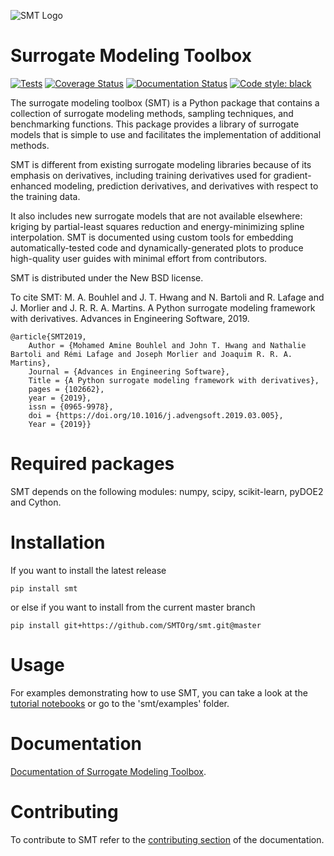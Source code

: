![SMT Logo](./doc/smt_logo.png)
# Surrogate Modeling Toolbox

[![Tests](https://github.com/SMTOrg/smt/workflows/Tests/badge.svg)](https://github.com/SMTorg/smt/actions?query=workflow%3ATests)
[![Coverage Status](https://coveralls.io/repos/github/SMTorg/smt/badge.svg?branch=master)](https://coveralls.io/github/SMTorg/smt?branch=master) 
[![Documentation Status](https://readthedocs.org/projects/smt/badge/?version=latest)](https://smt.readthedocs.io/en/latest/?badge=latest)
[![Code style: black](https://img.shields.io/badge/code%20style-black-000000.svg)](https://github.com/ambv/black)

The surrogate modeling toolbox (SMT) is a Python package that contains a collection of surrogate modeling methods, sampling techniques, and benchmarking functions. This package provides a library of surrogate models that is simple to use and facilitates the implementation of additional methods.

SMT is different from existing surrogate modeling libraries because of its emphasis on derivatives, including training derivatives used for gradient-enhanced modeling, prediction derivatives, and derivatives with respect to the training data.

It also includes new surrogate models that are not available elsewhere: kriging by partial-least squares reduction and energy-minimizing spline interpolation.
SMT is documented using custom tools for embedding automatically-tested code and dynamically-generated plots to produce high-quality user guides with minimal effort from contributors.

SMT is distributed under the New BSD license.

To cite SMT: M. A. Bouhlel and J. T. Hwang and N. Bartoli and R. Lafage and J. Morlier and J. R. R. A. Martins. A Python surrogate modeling framework with derivatives. Advances in Engineering Software, 2019.

```
@article{SMT2019,
	Author = {Mohamed Amine Bouhlel and John T. Hwang and Nathalie Bartoli and Rémi Lafage and Joseph Morlier and Joaquim R. R. A. Martins},
	Journal = {Advances in Engineering Software},
	Title = {A Python surrogate modeling framework with derivatives},
	pages = {102662},
	year = {2019},
	issn = {0965-9978},
	doi = {https://doi.org/10.1016/j.advengsoft.2019.03.005},
	Year = {2019}}
```

# Required packages
SMT depends on the following modules: numpy, scipy, scikit-learn, pyDOE2 and Cython. 

# Installation
If you want to install the latest release

```
pip install smt
```

or else if you want to install from the current master branch

```
pip install git+https://github.com/SMTOrg/smt.git@master
```

# Usage
For examples demonstrating how to use SMT, you can take a look at the [tutorial notebooks](https://github.com/SMTorg/smt/tree/master/tutorial#readme) or go to the 'smt/examples' folder.

# Documentation
[Documentation of Surrogate Modeling Toolbox](http://smt.readthedocs.io/en/stable).

# Contributing
To contribute to SMT refer to the [contributing section](https://smt.readthedocs.io/en/latest/_src_docs/dev_docs.html#contributing-to-smt)  of the documentation.
